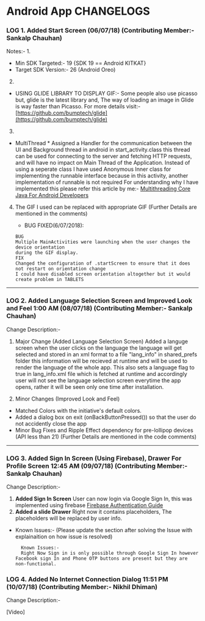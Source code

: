 # Android App CHANGELOGS

### LOG 1. Added Start Screen                                                                                          (06/07/18) (Contributing Member:- Sankalp Chauhan)
Notes:-
1. 
 * Min SDK Targeted:- 19 {SDK 19 == Android KITKAT}
 * Target SDK Version:- 26 (Android Oreo)
2. 
 * USING GLIDE LIBRARY TO DISPLAY GIF:-
  Some people also use picasso but, glide is the latest library and,
  The way of loading an image in Glide is way faster than Picasso.
  For more details visit:-
  [https://github.com/bumptech/glide](https://github.com/bumptech/glide)
3. 
 * MultiThread
         * Assigned a Handler for the communication between the UI and Background thread in android in start_activity.class this thread can be used for connecting to the server and fetching HTTP requests, and will have no impact on Main Thread of the Application. Instead of using a seperate class I have used Anonymous Inner class for implementing the runnable interface because in this activity, another implementation of runnable is not required For understanding why I have implemented this please refer this article by me:-
[Multithreading Core Java For Android Developers](https://medium.com/@sankalpchauhan.me/core-java-for-android-developers-multithreading-e7ec7d53924c) 
4. The GIF I used can be replaced with appropriate GIF (Further Details are mentioned in the comments)

      * BUG FIXED(6/07/2018):
      
       BUG
       Multiple MainActivities were launching when the user changes the device orientation
       during the GIF display.
       FIX
       Changed the configuration of .startScreen to ensure that it does not restart on orientation change
       I could have disabled screen orientation altogether but it would create problem in TABLETS
-------------------------------------------------------------------------------------------------------------------------------------------------------

### LOG 2. Added Language Selection Screen and Improved Look and Feel                                                       1:00 AM (08/07/18) (Contributing Member:- Sankalp Chauhan)
Change Description:- 

1. Major Change (Added Language Selection Screen)
Added a languge screen when the user clicks on the language the language will get selected and stored in an xml format to a file "lang_info" in shared_prefs folder this information will be recieved at runtime and will be used to render the language of the whole app. This also sets a language flag to true in lang_info.xml file which is fetched at runtime and accordingly user will not see the language selection screen everytime the app opens, rather it will be seen only one time after installation.

2. Minor Changes (Improved Look and Feel)
* Matched Colors with the initiative's default colors.
* Added a dialog box on exit (onBackButtonPressed()) so that the user do not accidently close the app
* Minor Bug Fixes and Ripple Effect dependency for pre-lollipop devices (API less than 21) 
(Further Details are mentioned in the code comments)
---------------------------------------------------------------------------------------------------------------------------------

### LOG 3. Added Sign In Screen (Using Firebase), Drawer For Profile Screen                                                   12:45 AM (09/07/18) (Contributing Member:- Sankalp Chauhan)
Change Description:-

1. **Added Sign In Screen** User can now login via Google Sign In, this was implemented using firebase [Firebase Authentication Guide](https://firebase.google.com/docs/auth/)
2. **Added a slide Drawer** Right now it contains placeholders, The placeholders will be replaced by user info.

* Known Issues:- (Please update the section after solving the Issue with explainaition on how issue is resolved)

        Known Issues:-
        Right Now Sign in is only possible through Google Sign In however Facebook sign In and Phone OTP buttons are present but they are non-functional.


### LOG 4. Added No Internet Connection Dialog                                                   11:51 PM (10/07/18) (Contributing Member:- Nikhil Dhiman)
Change Description:-
<Same as title>		
		
       
[Video]







